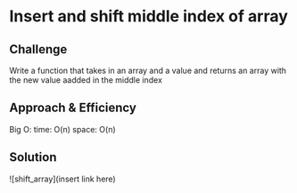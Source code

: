 # Insert and shift middle index of array

## Challenge
Write a function that takes in an array and a value and returns an array with the new value aadded in the middle index

## Approach & Efficiency
Big O:
    time: O(n)
    space: O(n)

## Solution
![shift_array](insert link here)
